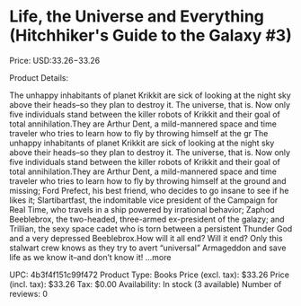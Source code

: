 # Life, the Universe and Everything (Hitchhiker's Guide to the Galaxy #3)

Price: USD:$33.26-$33.26

Product Details:

The unhappy inhabitants of planet Krikkit are sick of looking at the night sky above their heads–so they plan to destroy it. The universe, that is. Now only five individuals stand between the killer robots of Krikkit and their goal of total annihilation.They are Arthur Dent, a mild-mannered space and time traveler who tries to learn how to fly by throwing himself at the gr The unhappy inhabitants of planet Krikkit are sick of looking at the night sky above their heads–so they plan to destroy it. The universe, that is. Now only five individuals stand between the killer robots of Krikkit and their goal of total annihilation.They are Arthur Dent, a mild-mannered space and time traveler who tries to learn how to fly by throwing himself at the ground and missing; Ford Prefect, his best friend, who decides to go insane to see if he likes it; Slartibartfast, the indomitable vice president of the Campaign for Real Time, who travels in a ship powered by irrational behavior; Zaphod Beeblebrox, the two-headed, three-armed ex-president of the galazy; and Trillian, the sexy space cadet who is torn between a persistent Thunder God and a very depressed Beeblebrox.How will it all end? Will it end? Only this stalwart crew knows as they try to avert “universal” Armageddon and save life as we know it–and don’t know it! ...more

UPC: 4b3f4f151c99f472
Product Type: Books
Price (excl. tax): $33.26
Price (incl. tax): $33.26
Tax: $0.00
Availability: In stock (3 available)
Number of reviews: 0